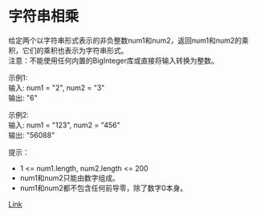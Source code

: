 <h1>字符串相乘</h1>

给定两个以字符串形式表示的非负整数num1和num2，返回num1和num2的乘积，它们的乘积也表示为字符串形式。</br>
注意：不能使用任何内置的BigInteger库或直接将输入转换为整数。</br>

示例1:</br>
输入: num1 = "2", num2 = "3"</br>
输出: "6"</br>

示例2:</br>
输入: num1 = "123", num2 = "456"</br>
输出: "56088"</br>

提示：
- 1 <= num1.length, num2.length <= 200
- num1和num2只能由数字组成。
- num1和num2都不包含任何前导零，除了数字0本身。

[Link](https://leetcode-cn.com/problems/multiply-strings/)